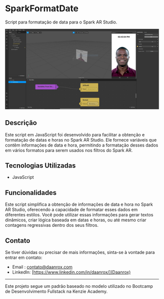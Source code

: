 # SparkFormatDate
Script para formatação de data para o Spark AR Studio.

![Captura de tela](./screenshot.jpg)

## Descrição
Este script em JavaScript foi desenvolvido para facilitar a obtenção e formatação de datas e horas no Spark AR Studio. Ele fornece variáveis que contêm informações de data e hora, permitindo a formatação desses dados em vários formatos para serem usados nos filtros do Spark AR.

## Tecnologias Utilizadas
- JavaScript

## Funcionalidades
Este script simplifica a obtenção de informações de data e hora no Spark AR Studio, oferecendo a capacidade de formatar esses dados em diferentes estilos. Você pode utilizar essas informações para gerar textos dinâmicos, criar lógica baseada em datas e horas, ou até mesmo criar contagens regressivas dentro dos seus filtros.

## Contato
Se tiver dúvidas ou precisar de mais informações, sinta-se à vontade para entrar em contato:
- Email : [contato@daanrox.com](mailto:contato@daanrox.com)
- LinkedIn: [https://www.linkedin.com/in/daanrox/](Daanrox)

---

Este projeto segue um padrão baseado no modelo utilizado no Bootcamp de Desenvolvimento Fullstack na Kenzie Academy.
